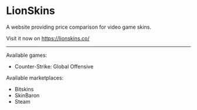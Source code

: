 # LionSkins

A website providing price comparison for video game skins.

Visit it now on https://lionskins.co/

---

Available games:

* Counter-Strike: Global Offensive

Available marketplaces:

* Bitskins
* SkinBaron
* Steam
